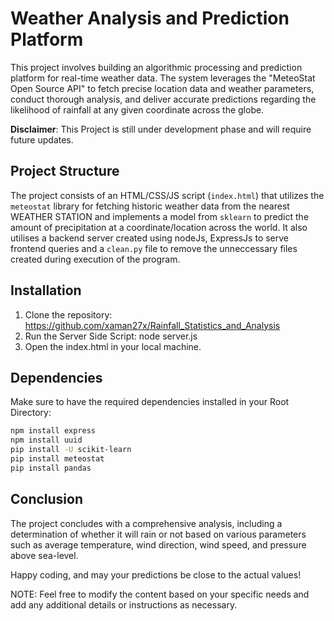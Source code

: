 # Weather Analysis and Prediction Platform

This project involves building an algorithmic processing and prediction platform for real-time weather data. The system leverages the "MeteoStat Open Source API" to fetch precise location data and weather parameters, conduct thorough analysis, and deliver accurate predictions regarding the likelihood of rainfall at any given coordinate across the globe.

**Disclaimer**: This Project is still under development phase and will require future updates.

## Project Structure

The project consists of an HTML/CSS/JS script (`index.html`) that utilizes the `meteostat` library for fetching historic weather data from the nearest WEATHER STATION and implements a model from `sklearn` to predict the amount of precipitation at a coordinate/location across the world. It also utilises a backend server created using nodeJs, ExpressJs to serve frontend queries and a `clean.py` file to remove the unneccessary files created during execution of the program.

## Installation

1. Clone the repository: https://github.com/xaman27x/Rainfall_Statistics_and_Analysis 
2. Run the Server Side Script: node server.js                                                            
3. Open the index.html in your local machine.                                                           

## Dependencies

Make sure to have the required dependencies installed in your Root Directory:

```bash
npm install express
npm install uuid
pip install -U scikit-learn
pip install meteostat
pip install pandas 
```

## Conclusion

The project concludes with a comprehensive analysis, including a determination of whether it will rain or not based on various parameters such as average temperature, wind direction, wind speed, and pressure above sea-level.

Happy coding, and may your predictions be close to the actual values!

NOTE: Feel free to modify the content based on your specific needs and add any additional details or instructions as necessary.
